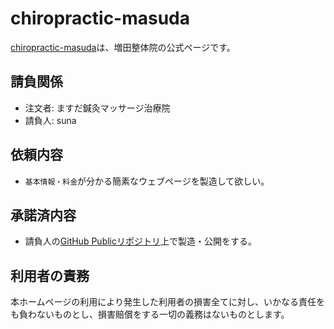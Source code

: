 # chiropractic-masuda
[chiropractic-masuda](https://ghsable.github.io/chiropractic-masuda/)は、増田整体院の公式ページです。

## 請負関係
* 注文者: ますだ鍼灸マッサージ治療院
* 請負人: suna

## 依頼内容
* `基本情報・料金`が分かる簡素なウェブページを製造して欲しい。

## 承諾済内容
* 請負人の[GitHub Publicリポジトリ](https://github.com/ghsable/chiropractic-masuda)上で製造・公開をする。

## 利用者の責務
本ホームページの利用により発生した利用者の損害全てに対し、いかなる責任をも負わないものとし、損害賠償をする一切の義務はないものとします。
